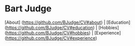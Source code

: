 # Bart Judge
[About] (https://github.com/BJudge/CV#about) | [Education] (https://github.com/BJudge/CV#education) | [Hobbies] (https://github.com/BJudge/CV#hobbies) | [Experience] (https://github.com/BJudge/CV#experience)
